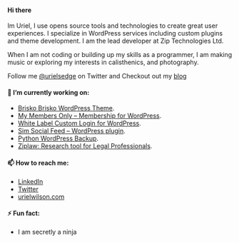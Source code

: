 #### Hi there
Im Uriel, I use opens source tools and technologies to create great user experiences. I specialize in WordPress services including custom plugins and theme development. I am the lead developer at Zip Technologies Ltd. 


When I am not coding or building up my skills as a programmer, I am making music or exploring my interests in calisthenics, and photography. 
<!--
**devuri/devuri** is a ✨ _special_ ✨ repository because its `README.md` (this file) appears on your GitHub profile.
-->
Follow me [@urielsedge](https://twitter.com/urielsedge) on Twitter and Checkout out my [blog](http://urielwilson.com/)

#### 🔭 I’m currently working on:
* [Brisko Brisko WordPress Theme](https://wordpress.org/themes/brisko/).
* [My Members Only – Membership for WordPress](https://wordpress.org/plugins/iceyi-members-only/).
* [White Label Custom Login for WordPress](https://wordpress.org/plugins/wp-white-label-login/).
* [Sim Social Feed – WordPress plugin](https://wordpress.org/plugins/sim-social-feed/).
* [Python WordPress Backup](https://github.com/devuri/python-wpbackup).
* [Ziplaw: Research tool for Legal Professionals](http://ziplaw.com/).

<!-- #### 👯 I’m looking to collaborate on ...-->

<!-- #### 💬 Ask me about ... -->

#### 📫 How to reach me:
* [LinkedIn](https://jm.linkedin.com/in/urielwilson)
* [Twitter](https://twitter.com/urielsedge)
* [urielwilson.com](http://urielwilson.com/)

#### ⚡ Fun fact:
* I am secretly a ninja 
